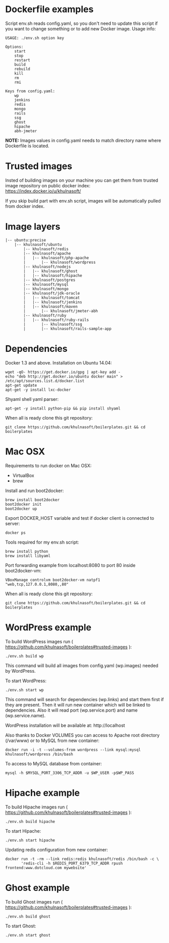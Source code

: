 Dockerfile examples
======

Script env.sh reads config.yaml, so you don't need to update this script if you want to change something or to add new Docker image. Usage info:

    USAGE: ./env.sh option key

    Options:
        start
        stop
        restart
        build
        rebuild
        kill
        rm
        rmi

    Keys from config.yaml:
        wp
        jenkins
        redis
        mongo
        rails
        ssg
        ghost
        hipache
        abh-jmeter

**NOTE:**
Images values in config.yaml needs to match directory name where Dockerfile is located.

Trusted images
======

Insted of building images on your machine you can get them from trusted image repository on public docker index:
https://index.docker.io/u/khulnasoft/

If you skip build part with env.sh script, images will be automatically pulled from docker index.

Image layers
======

    |-- ubuntu:precise
	    |-- khulnasoft/ubuntu
	        |-- khulnasoft/redis
	        |-- khulnasoft/apache
	        |   |-- khulnasoft/php-apache
	        |       |-- khulnasoft/wordpress
	        |-- khulnasoft/nodejs
	        |   |-- khulnasoft/ghost
	        |   |-- khulnasoft/hipache
	        |-- khulnasoft/postgres
	        |-- khulnasoft/mysql
	        |-- khulnasoft/mongo
	        |-- khulnasoft/jdk-oracle
	        |   |-- khulnasoft/tomcat
	        |   |-- khulnasoft/jenkins
	        |   |-- khulnasoft/maven
	        |       |-- khulnasoft/jmeter-abh
	        |-- khulnasoft/ruby
	        |   |-- khulnasoft/ruby-rails
	        |       |-- khulnasoft/ssg
	        |       |-- khulnasoft/rails-sample-app

Dependencies
======

Docker 1.3 and above. Installation on Ubuntu 14.04:

    wget -qO- https://get.docker.io/gpg | apt-key add -
    echo "deb http://get.docker.io/ubuntu docker main" > /etc/apt/sources.list.d/docker.list
    apt-get update
    apt-get -y install lxc-docker

Shyaml shell yaml parser:

    apt-get -y install python-pip && pip install shyaml

When all is ready clone this git repository:

    git clone https://github.com/khulnasoft/boilerplates.git && cd boilerplates

Mac OSX
======

Requirements to run docker on Mac OSX:

- VirtualBox
- brew

Install and run boot2docker:

    brew install boot2docker
    boot2docker init
    boot2docker up

Export DOCKER_HOST variable and test if docker client is connected to server:

    docker ps
    
Tools required for my env.sh script:

    brew install python
    brew install libyaml
     

Port forwarding example from localhost:8080 to port 80 inside boot2docker-vm:
    
    VBoxManage controlvm boot2docker-vm natpf1 "web,tcp,127.0.0.1,8080,,80"

When all is ready clone this git repository:

    git clone https://github.com/khulnasoft/boilerplates.git && cd boilerplates

WordPress example
======

To build WordPress images run ( https://github.com/khulnasoft/boilerplates#trusted-images ):

    ./env.sh build wp

This command will build all images from config.yaml (wp.images) needed by WordPress.


To start WordPress:

    ./env.sh start wp

This command will search for dependencies (wp.links) and start them first if they are present. Then it will run new container which will be linked to dependencies. Also it will read port (wp.service.port) and name (wp.service.name).

WordPress installation will be available at: http://localhost

Also thanks to Docker VOLUMES you can access to Apache root directory (/var/www) or to MySQL from new container:

    docker run -i -t --volumes-from wordpress --link mysql:mysql khulnasoft/wordpress /bin/bash

To access to MySQL database from container:

    mysql -h $MYSQL_PORT_3306_TCP_ADDR -u $WP_USER -p$WP_PASS

Hipache example
======

To build Hipache images run ( https://github.com/khulnasoft/boilerplates#trusted-images ):

    ./env.sh build hipache

To start Hipache:

    ./env.sh start hipache

Updating redis configuration from new container:

    docker run -t -rm --link redis:redis khulnasoft/redis /bin/bash -c \
           'redis-cli -h $REDIS_PORT_6379_TCP_ADDR rpush frontend:www.dotcloud.com mywebsite'

Ghost example
======

To build Ghost images run ( https://github.com/khulnasoft/boilerplates#trusted-images ):

    ./env.sh build ghost

To start Ghost:

    ./env.sh start ghost
